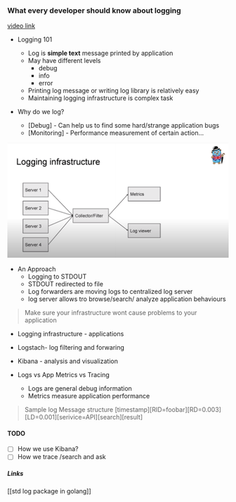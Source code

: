 ### What every developer should know about logging


[video link](https://www.youtube.com/watchv=F528FnxTo8E&t)

  
- Logging 101
	- Log is __simple text__ message printed by application
	- May have different levels
		- debug
		- info
		- error
	- Printing log message or writing log library is relatively easy
	- Maintaining logging infrastructure is complex task
  
- Why do we log?
	- [Debug] - Can help us to find some hard/strange application bugs
	- [Monitoring] - Performance measurement of certain action...

  
![Image](log-infra.png)

- An Approach
	- Logging to STDOUT
	- STDOUT redirected to file
	- Log forwarders are moving logs to centralized log server
	- log server allows tro browse/search/ analyze application behaviours


> Make sure your infrastructure wont cause problems to your application

- Logging infrastructure - applications
- Logstach- log filtering and forwaring
- Kibana - analysis and visualization
  

- Logs vs App Metrics vs Tracing
	- Logs are general debug information
	- Metrics measure application performance

> Sample log Message structure
> [timestamp][RID=foobar][RD=0.003][LD=0.001][serivice=API][search][result]

  
#### TODO
- [ ] How we use Kibana?
- [ ] How we trace /search and ask

##### Links
  [[std log package in golang]]
